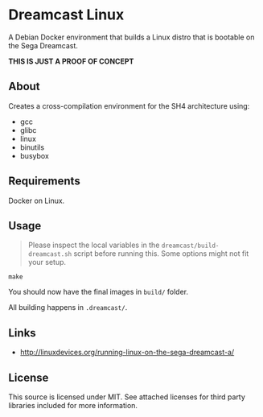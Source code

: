 # Dreamcast Linux

A Debian Docker environment that builds a Linux distro that is bootable on the Sega Dreamcast.

**THIS IS JUST A PROOF OF CONCEPT**

## About

Creates a cross-compilation environment for the SH4 architecture using:

* gcc
* glibc
* linux
* binutils
* busybox

## Requirements

Docker on Linux.

## Usage

> Please inspect the local variables in the `dreamcast/build-dreamcast.sh` script before running this. Some options might not fit your setup.

```
make
```

You should now have the final images in `build/` folder.

All building happens in `.dreamcast/`.

## Links

* http://linuxdevices.org/running-linux-on-the-sega-dreamcast-a/

## License

This source is licensed under MIT. See attached licenses for third party libraries included for more information.
